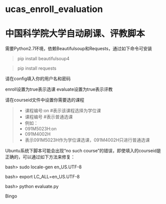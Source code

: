 # ucas_enroll_evaluation
中国科学院大学自动刷课、评教脚本
===
需要Python2.7环境，依赖Beautifulsoup和Requests，通过如下命令可安装

> pip install beautifulsoup4

> pip install requests

请在config填入你的用户名和密码

enroll设置为true表示选课
evaluate设置为true表示评教

请在courseid文件中设置你需要选的课程
> - 课程编号:on #表示该课程选择为学位课
> - 课程编号 #表示普通选课
> - 例如：
> - 091M5023H:on
> - 091M4002H
> - 表示091M5023H作为学位课选课，091M4002H只进行普通选课


Ubuntu系统下脚本可能会出现“no such course”的错误，即使填入的courseid是正确的，可以通过如下方法来修复：

  bash> sudo locale-gen en_US.UTF-8
  
  bash> export LC_ALL=en_US.UTF-8
  
  bash> python evaluate.py
  
  Bingo
